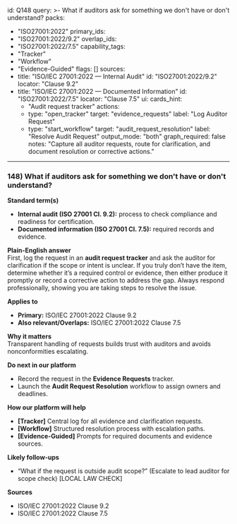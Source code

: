 id: Q148
query: >-
  What if auditors ask for something we don't have or don't understand?
packs:
  - "ISO27001:2022"
primary_ids:
  - "ISO27001:2022/9.2"
overlap_ids:
  - "ISO27001:2022/7.5"
capability_tags:
  - "Tracker"
  - "Workflow"
  - "Evidence-Guided"
flags: []
sources:
  - title: "ISO/IEC 27001:2022 — Internal Audit"
    id: "ISO27001:2022/9.2"
    locator: "Clause 9.2"
  - title: "ISO/IEC 27001:2022 — Documented Information"
    id: "ISO27001:2022/7.5"
    locator: "Clause 7.5"
ui:
  cards_hint:
    - "Audit request tracker"
  actions:
    - type: "open_tracker"
      target: "evidence_requests"
      label: "Log Auditor Request"
    - type: "start_workflow"
      target: "audit_request_resolution"
      label: "Resolve Audit Request"
output_mode: "both"
graph_required: false
notes: "Capture all auditor requests, route for clarification, and document resolution or corrective actions."
---
### 148) What if auditors ask for something we don't have or don't understand?

**Standard term(s)**  
- **Internal audit (ISO 27001 Cl. 9.2):** process to check compliance and readiness for certification.  
- **Documented information (ISO 27001 Cl. 7.5):** required records and evidence.

**Plain-English answer**  
First, log the request in an **audit request tracker** and ask the auditor for clarification if the scope or intent is unclear. If you truly don’t have the item, determine whether it’s a required control or evidence, then either produce it promptly or record a corrective action to address the gap. Always respond professionally, showing you are taking steps to resolve the issue.

**Applies to**  
- **Primary:** ISO/IEC 27001:2022 Clause 9.2  
- **Also relevant/Overlaps:** ISO/IEC 27001:2022 Clause 7.5

**Why it matters**  
Transparent handling of requests builds trust with auditors and avoids nonconformities escalating.

**Do next in our platform**  
- Record the request in the **Evidence Requests** tracker.  
- Launch the **Audit Request Resolution** workflow to assign owners and deadlines.

**How our platform will help**  
- **[Tracker]** Central log for all evidence and clarification requests.  
- **[Workflow]** Structured resolution process with escalation paths.  
- **[Evidence-Guided]** Prompts for required documents and evidence sources.

**Likely follow-ups**  
- “What if the request is outside audit scope?” (Escalate to lead auditor for scope check) [LOCAL LAW CHECK]

**Sources**  
- ISO/IEC 27001:2022 Clause 9.2  
- ISO/IEC 27001:2022 Clause 7.5
